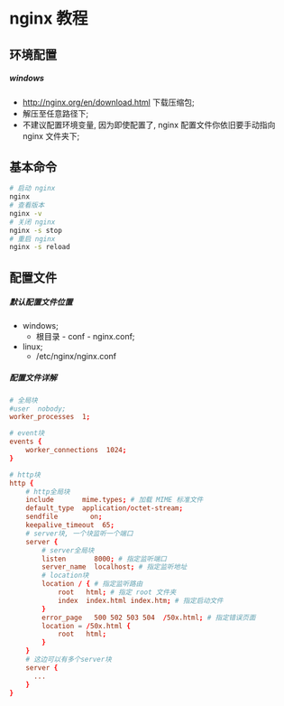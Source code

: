 # nginx 教程

## 环境配置

##### windows

- http://nginx.org/en/download.html 下载压缩包;
- 解压至任意路径下;
- 不建议配置环境变量, 因为即使配置了, nginx 配置文件你依旧要手动指向 nginx 文件夹下;

## 基本命令

```bash
# 启动 nginx
nginx
# 查看版本
nginx -v
# 关闭 nginx
nginx -s stop
# 重启 nginx
nginx -s reload
```

## 配置文件

##### 默认配置文件位置

- windows;
  - 根目录 - conf - nginx.conf;
- linux;
  - /etc/nginx/nginx.conf

##### 配置文件详解

```conf
# 全局块
#user  nobody;
worker_processes  1;

# event块
events {
    worker_connections  1024;
}

# http块
http {
    # http全局块
    include       mime.types; # 加载 MIME 标准文件
    default_type  application/octet-stream;
    sendfile        on;
    keepalive_timeout  65;
    # server块, 一个块监听一个端口
    server {
        # server全局块
        listen       8000; # 指定监听端口
        server_name  localhost; # 指定监听地址
        # location块
        location / { # 指定监听路由
            root   html; # 指定 root 文件夹
            index  index.html index.htm; # 指定启动文件
        }
        error_page   500 502 503 504  /50x.html; # 指定错误页面
        location = /50x.html {
            root   html;
        }
    }
    # 这边可以有多个server块
    server {
      ...
    }
}
```
